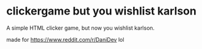 # clickergame but you wishlist karlson
A simple HTML clicker game, but now you wishlist karlson.

made for https://www.reddit.com/r/DaniDev lol

